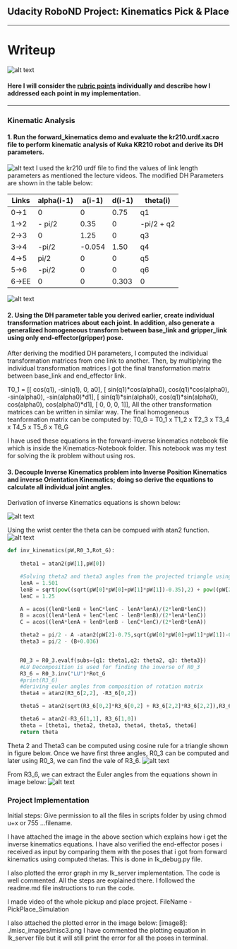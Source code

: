 ## Udacity RoboND Project: Kinematics Pick & Place
---

[//]: # (Image References)
[image1]: ./misc_images/misc1.png
[image2]: ./misc_images/misc2.png
[image3]: ./misc_images/0.jpeg
[image4]: ./misc_images/1.jpeg
[image5]: ./misc_images/2.jpeg
[image6]: ./misc_images/misc3.png
[image7]: ./misc_images/3.jpeg
# Writeup 

![alt text][image2]
#### Here I will consider the [rubric points](https://review.udacity.com/#!/rubrics/972/view) individually and describe how I addressed each point in my implementation.  

---

### Kinematic Analysis
#### 1. Run the forward_kinematics demo and evaluate the kr210.urdf.xacro file to perform kinematic analysis of Kuka KR210 robot and derive its DH parameters.

![alt text][image1]
I used the kr210 urdf file to find the values of link length parameters as mentioned the lecture videos. The modified DH Parameters are shown in the table below:

Links | alpha(i-1) | a(i-1) | d(i-1) | theta(i)
--- | --- | --- | --- | ---
0->1 | 0 | 0 | 0.75 | q1
1->2 | - pi/2 | 0.35 | 0 | -pi/2 + q2
2->3 | 0 | 1.25 | 0 | q3
3->4 |  -pi/2 | -0.054 | 1.50 | q4
4->5 | pi/2 | 0 | 0 | q5
5->6 | -pi/2 | 0 | 0 | q6
6->EE | 0 | 0 | 0.303 | 0

![alt text][image3]

#### 2. Using the DH parameter table you derived earlier, create individual transformation matrices about each joint. In addition, also generate a generalized homogeneous transform between base_link and gripper_link using only end-effector(gripper) pose.

After deriving the modified DH parameters, I computed the individual transformation matrices from one link to another. Then, by multiplying the individual transformation matrices I got the final transformation matrix between base_link and end_effector link. 


T0_1 = [[             cos(q1),            -sin(q1),            0,              a0],
            [ sin(q1)*cos(alpha0), cos(q1)*cos(alpha0), -sin(alpha0), -sin(alpha0)*d1],
            [ sin(q1)*sin(alpha0), cos(q1)*sin(alpha0),  cos(alpha0),  cos(alpha0)*d1],
                  [                   0,                   0,            0,               1]],
 All the other transformation matrices can be written in similar way.
 The final homogeneous teanformation matrix can be computed by:
 T0_G = T0_1 x T1_2 x T2_3 x T3_4 x T4_5 x T5_6 x T6_G
    
I have used these equations in the forward-inverse kinematics notebook file which is inside the Kinematics-Notebook folder. This notebook was my test for solving the ik problem without using ros. 

#### 3. Decouple Inverse Kinematics problem into Inverse Position Kinematics and inverse Orientation Kinematics; doing so derive the equations to calculate all individual joint angles.

Derivation of inverse Kinematics equations is shown below: 

![alt text][image4]



Using the wrist center the theta can be compued with atan2 function.
![alt text][image5]

```python
def inv_kinematics(pW,R0_3,Rot_G):
	
	theta1 = atan2(pW[1],pW[0]) 

	#Solving theta2 and theta3 angles from the projected triangle using cosine rule
	lenA = 1.501
	lenB = sqrt(pow((sqrt(pW[0]*pW[0]+pW[1]*pW[1])-0.35),2) + pow((pW[2]-0.75),2))
	lenC = 1.25

	A = acos((lenB*lenB + lenC*lenC - lenA*lenA)/(2*lenB*lenC))
	B = acos((lenA*lenA + lenC*lenC - lenB*lenB)/(2*lenA*lenC))
	C = acos((lenA*lenA + lenB*lenB - lenC*lenC)/(2*lenB*lenA))

	theta2 = pi/2 - A -atan2(pW[2]-0.75,sqrt(pW[0]*pW[0]+pW[1]*pW[1])-0.35)   
	theta3 = pi/2 - (B+0.036)


	R0_3 = R0_3.evalf(subs={q1: theta1,q2: theta2, q3: theta3})
	#LU Decomposition is used for finding the inverse of R0_3
	R3_6 = R0_3.inv("LU")*Rot_G
	#print(R3_6)
	#deriving euler angles from composition of rotation matrix
	theta4 = atan2(R3_6[2,2], -R3_6[0,2])

	theta5 = atan2(sqrt(R3_6[0,2]*R3_6[0,2] + R3_6[2,2]*R3_6[2,2]),R3_6[1,2])

	theta6 = atan2(-R3_6[1,1], R3_6[1,0])
	theta = [theta1, theta2, theta3, theta4, theta5, theta6]
	return theta
```
Theta 2 and Theta3 can be computed using cosine rule for a triangle shown in figure below. Once we have first three angles, R0_3 can be computed and later using R0_3, we can find the vale of R3_6.
![alt text][image6]

From R3_6, we can extract the Euler angles from the equations shown in image below:
![alt text][image7]



### Project Implementation

Initial steps:
Give permission to all the files in scripts folder by using chmod u+x or 755 ...filename.

I have attached the image in the above section which explains how i get the inverse kinematics equations. 
I have also verified the end-effector poses i received as input by comparing them with the poses that i got from forward kinematics using computed thetas. This is done in Ik_debug.py file.

I also plotted the error graph in my Ik_server implementation. The code is well commented. All the steps are explained there. I followed the readme.md file instructions to run the code. 

I made video of the whole pickup and place project. FileName - PickPlace_Simulation

I also attached the plotted error in the image below:
[image8]: ./misc_images/misc3.png
I have commented the plotting equation in Ik_server file but it will still print the error for all the poses in terminal.


